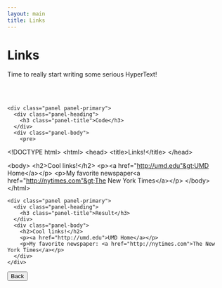```yaml
---
layout: main
title: Links
---
```


# Links

Time to really start writing some serious HyperText! 

<br></br>

<div class="row">
  <div class="col-md-6">

    <div class="panel panel-primary">
      <div class="panel-heading">
        <h3 class="panel-title">Code</h3>
      </div>
      <div class="panel-body">
        <pre>
&lt;!DOCTYPE html&gt;
&lt;html&gt;
  &lt;head&gt;
    &lt;title&gt;Links!&lt;/title&gt;
  &lt;/head&gt;

  &lt;body&gt;
    &lt;h2&gt;Cool links!&lt;/h2&gt;
    &lt;p&gt;&lt;a href="http://umd.edu"&gt;UMD Home&lt;/a&gt;&lt;/p&gt;
    &lt;p&gt;My favorite newspaper&lt;a href="http://nytimes.com"&gt;The New York Times&lt;/a&gt;&lt;/p&gt;
  &lt;/body&gt;
&lt;/html&gt;
        </pre>
      </div>
    </div>
  
  </div>
  <div class="col-md-6">

    <div class="panel panel-primary">
      <div class="panel-heading">
        <h3 class="panel-title">Result</h3>
      </div>
      <div class="panel-body">
        <h2>Cool links!</h2>
        <p><a href="http://umd.edu">UMD Home</a></p>
        <p>My favorite newspaper: <a href="http://nytimes.com">The New York Times</a></p>
      </div>
    </div>

  </div>
</div>

<div class="row">
  <div class="col-md-1">
    <a href="../headings"><button type="button" class="btn btn-primary btn-lg">Back</button></a>
  </div>
</div>